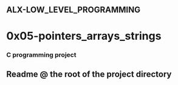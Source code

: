 ## ALX-LOW_LEVEL_PROGRAMMING
# 0x05-pointers_arrays_strings
### C programming project
## Readme @ the root of the project directory
